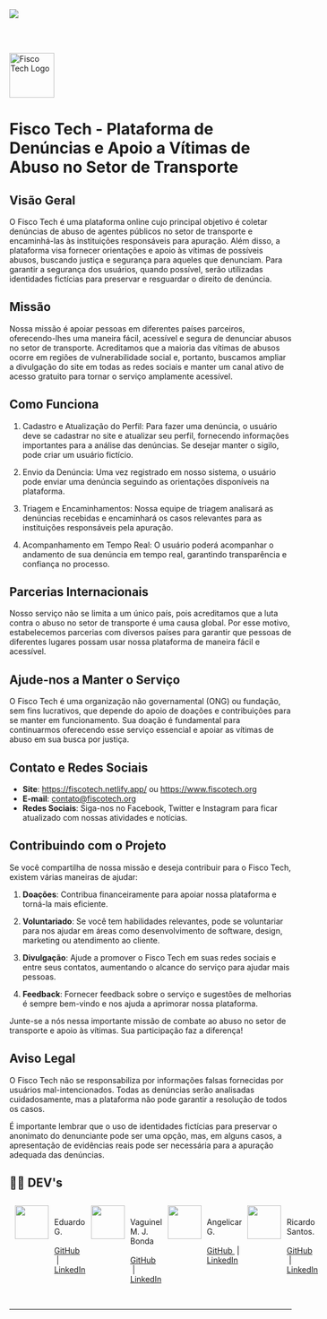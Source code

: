 <img src="http://img.shields.io/static/v1?label=STATUS&message=EM%20DESENVOLVIMENTO&color=YELLOW&style=for-the-badge"/>

<br><br>

<img alt="Fisco Tech Logo" height="80" src="./assets/logo.ico"> 

# Fisco Tech - Plataforma de Denúncias e Apoio a Vítimas de Abuso no Setor de Transporte

</img>

## Visão Geral

O Fisco Tech é uma plataforma online cujo principal objetivo é coletar denúncias de abuso de agentes públicos no setor de transporte e encaminhá-las às instituições responsáveis para apuração. Além disso, a plataforma visa fornecer orientações e apoio às vítimas de possíveis abusos, buscando justiça e segurança para aqueles que denunciam. Para garantir a segurança dos usuários, quando possível, serão utilizadas identidades fictícias para preservar e resguardar o direito de denúncia.

## Missão

Nossa missão é apoiar pessoas em diferentes países parceiros, oferecendo-lhes uma maneira fácil, acessível e segura de denunciar abusos no setor de transporte. Acreditamos que a maioria das vítimas de abusos ocorre em regiões de vulnerabilidade social e, portanto, buscamos ampliar a divulgação do site em todas as redes sociais e manter um canal ativo de acesso gratuito para tornar o serviço amplamente acessível.

## Como Funciona

1. Cadastro e Atualização do Perfil: Para fazer uma denúncia, o usuário deve se cadastrar no site e atualizar seu perfil, fornecendo informações importantes para a análise das denúncias. Se desejar manter o sigilo, pode criar um usuário fictício.

2. Envio da Denúncia: Uma vez registrado em nosso sistema, o usuário pode enviar uma denúncia seguindo as orientações disponíveis na plataforma.

3. Triagem e Encaminhamentos: Nossa equipe de triagem analisará as denúncias recebidas e encaminhará os casos relevantes para as instituições responsáveis pela apuração.

4. Acompanhamento em Tempo Real: O usuário poderá acompanhar o andamento de sua denúncia em tempo real, garantindo transparência e confiança no processo.

## Parcerias Internacionais

Nosso serviço não se limita a um único país, pois acreditamos que a luta contra o abuso no setor de transporte é uma causa global. Por esse motivo, estabelecemos parcerias com diversos países para garantir que pessoas de diferentes lugares possam usar nossa plataforma de maneira fácil e acessível.

## Ajude-nos a Manter o Serviço

O Fisco Tech é uma organização não governamental (ONG) ou fundação, sem fins lucrativos, que depende do apoio de doações e contribuições para se manter em funcionamento. Sua doação é fundamental para continuarmos oferecendo esse serviço essencial e apoiar as vítimas de abuso em sua busca por justiça.

## Contato e Redes Sociais

- **Site**: https://fiscotech.netlify.app/ ou https://www.fiscotech.org
- **E-mail**: contato@fiscotech.org
- **Redes Sociais**: Siga-nos no Facebook, Twitter e Instagram para ficar atualizado com nossas atividades e notícias.

## Contribuindo com o Projeto

Se você compartilha de nossa missão e deseja contribuir para o Fisco Tech, existem várias maneiras de ajudar:

1. **Doações**: Contribua financeiramente para apoiar nossa plataforma e torná-la mais eficiente.

2. **Voluntariado**: Se você tem habilidades relevantes, pode se voluntariar para nos ajudar em áreas como desenvolvimento de software, design, marketing ou atendimento ao cliente.

3. **Divulgação**: Ajude a promover o Fisco Tech em suas redes sociais e entre seus contatos, aumentando o alcance do serviço para ajudar mais pessoas.

4. **Feedback**: Fornecer feedback sobre o serviço e sugestões de melhorias é sempre bem-vindo e nos ajuda a aprimorar nossa plataforma.

Junte-se a nós nessa importante missão de combate ao abuso no setor de transporte e apoio às vítimas. Sua participação faz a diferença!

## Aviso Legal

O Fisco Tech não se responsabiliza por informações falsas fornecidas por usuários mal-intencionados. Todas as denúncias serão analisadas cuidadosamente, mas a plataforma não pode garantir a resolução de todos os casos.

É importante lembrar que o uso de identidades fictícias para preservar o anonimato do denunciante pode ser uma opção, mas, em alguns casos, a apresentação de evidências reais pode ser necessária para a apuração adequada das denúncias.

## 👩‍💻 DEV's

<div style="display: flex;">
<img style="margin: 10px" src="https://avatars.githubusercontent.com/u/35434628?v=4" height="60">
            <p>
                &nbsp;&nbsp;&nbsp;
                    Eduardo G.
                <br>
                        &nbsp;&nbsp;&nbsp;
                        &nbsp;
                    <a href="https://github.com/Eduardo377">
                        GitHub
                    </a>
                        &nbsp;|&nbsp;
                    <a href="https://www.linkedin.com/in/eduardogomes377/">
                        LinkedIn
                    </a>
                &nbsp;
            </p>
</img>
<img style="margin: 10px" src="https://avatars.githubusercontent.com/u/104402902?v=4" height="60">
    <p>
        &nbsp;&nbsp;&nbsp;
            Vaguinel M. J. Bonda
        <br>
            &nbsp;&nbsp;&nbsp;
            &nbsp;
        <a href="https://github.com/VagMJB">
            GitHub
        </a>
            &nbsp;|&nbsp;
        <a href="https://www.linkedin.com/in/eduardogomes377/">
            LinkedIn
        </a>
            &nbsp;
    </p>
</img>
<img style="margin: 10px" src="https://avatars.githubusercontent.com/u/108835675?v=4" height="60" >
    <p>
        &nbsp;&nbsp;&nbsp;
            Angelicar G.
            <br>
                &nbsp;&nbsp;&nbsp;
                    &nbsp;
            <a href="https://github.com/angelicarg">
                GitHub
            </a>
                &nbsp;|&nbsp;
            <a href="https://www.linkedin.com/in/eduardogomes377/">
                LinkedIn
            </a>
                &nbsp;
        </p>
</img>
<img style="margin: 10px" src="https://avatars.githubusercontent.com/u/101869721?v=4" height="60" >
        <p>
            &nbsp;&nbsp;&nbsp;
                Ricardo Santos.
            <br>
                    &nbsp;&nbsp;&nbsp;
                    &nbsp;
                <a href="https://github.com/RicardoSantos-Dev">
                    GitHub
                </a>
                    &nbsp;|&nbsp;
                <a href="https://www.linkedin.com/in/eduardogomes377/">
                    LinkedIn
                </a>
            &nbsp;
        </p>
</img>
</div>

---